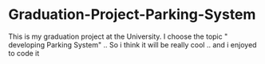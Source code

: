 # Graduation-Project-Parking-System
This is my graduation project at the University.
 I choose the topic " developing Parking System" .. 
So i think it will be really cool ..
and i enjoyed to code it 

